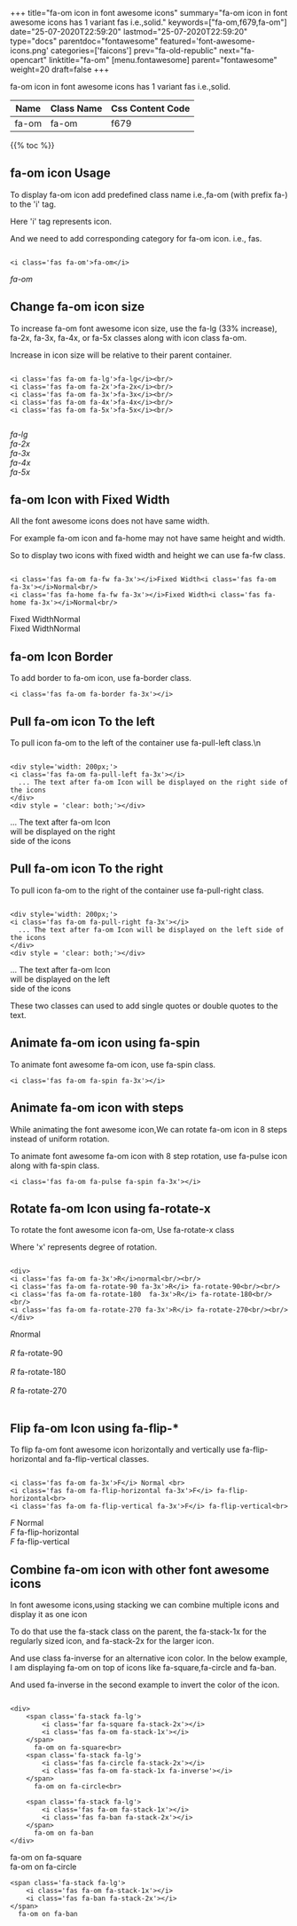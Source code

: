 +++
title="fa-om icon in font awesome icons"
summary="fa-om icon in font awesome icons has 1 variant fas i.e.,solid."
keywords=["fa-om,f679,fa-om"]
date="25-07-2020T22:59:20"
lastmod="25-07-2020T22:59:20"
type="docs"
parentdoc="fontawesome"
featured='font-awesome-icons.png'
categories=['faicons']
prev="fa-old-republic"
next="fa-opencart"
linktitle="fa-om"
[menu.fontawesome]
parent="fontawesome"
weight=20
draft=false
+++


fa-om icon in font awesome icons has 1 variant fas i.e.,solid.

<div class='table-responsive'><table class='table'><thead><tr><th>Name</th><th>Class Name</th><th>Css Content Code</th></tr></thead><tbody><tr><td>fa-om</td><td>fa-om</td><td>f679</td></tr></tbody></table></div>


{{% toc %}}


## fa-om icon Usage

To display fa-om icon add predefined class name i.e.,fa-om (with prefix fa-) to the 'i' tag.

Here 'i' tag represents icon.

And we need to add corresponding category for fa-om icon. i.e., fas.


```

<i class='fas fa-om'>fa-om</i>
```

<i class='fas fa-om'>fa-om</i>




## Change fa-om icon size
To increase fa-om font awesome icon size, use the fa-lg (33% increase), fa-2x, fa-3x, fa-4x, or fa-5x classes along with icon class fa-om.

Increase in icon size will be relative to their parent container. 

```

<i class='fas fa-om fa-lg'>fa-lg</i><br/>
<i class='fas fa-om fa-2x'>fa-2x</i><br/>
<i class='fas fa-om fa-3x'>fa-3x</i><br/>
<i class='fas fa-om fa-4x'>fa-4x</i><br/>
<i class='fas fa-om fa-5x'>fa-5x</i><br/>
            
```

<i class='fas fa-om fa-lg'>fa-lg</i><br/>
<i class='fas fa-om fa-2x'>fa-2x</i><br/>
<i class='fas fa-om fa-3x'>fa-3x</i><br/>
<i class='fas fa-om fa-4x'>fa-4x</i><br/>
<i class='fas fa-om fa-5x'>fa-5x</i><br/>
            



## fa-om Icon with Fixed Width 

All the font awesome icons does not have same width.

For example fa-om icon and fa-home may not have same height and width.

So to display two icons with fixed width and height we can use fa-fw class.


```

<i class='fas fa-om fa-fw fa-3x'></i>Fixed Width<i class='fas fa-om fa-3x'></i>Normal<br/>
<i class='fas fa-home fa-fw fa-3x'></i>Fixed Width<i class='fas fa-home fa-3x'></i>Normal<br/>
```

<i class='fas fa-om fa-fw fa-3x'></i>Fixed Width<i class='fas fa-om fa-3x'></i>Normal<br/>
<i class='fas fa-home fa-fw fa-3x'></i>Fixed Width<i class='fas fa-home fa-3x'></i>Normal<br/>



## fa-om Icon Border 

To add border to fa-om icon, use fa-border class.


```
<i class='fas fa-om fa-border fa-3x'></i>

```
<i class='fas fa-om fa-border fa-3x'></i>





## Pull fa-om icon To the left

To pull icon fa-om to the left of the container use fa-pull-left class.\n

```

<div style='width: 200px;'>
<i class='fas fa-om fa-pull-left fa-3x'></i>
  ... The text after fa-om Icon will be displayed on the right side of the icons
</div>
<div style = 'clear: both;'></div>
```

<div style='width: 200px;'>
<i class='fas fa-om fa-pull-left fa-3x'></i>
  ... The text after fa-om Icon will be displayed on the right side of the icons
</div>
<div style = 'clear: both;'></div>




## Pull fa-om icon To the right
To pull icon fa-om to the right of the container use fa-pull-right class.

```

<div style='width: 200px;'>
<i class='fas fa-om fa-pull-right fa-3x'></i>
  ... The text after fa-om Icon will be displayed on the left side of the icons
</div>
<div style = 'clear: both;'></div>
```

<div style='width: 200px;'>
<i class='fas fa-om fa-pull-right fa-3x'></i>
  ... The text after fa-om Icon will be displayed on the left side of the icons
</div>
<div style = 'clear: both;'></div>

These two classes can used to add single quotes or double quotes to the text.


## Animate fa-om icon using fa-spin
To animate font awesome fa-om icon, use fa-spin class.

```
<i class='fas fa-om fa-spin fa-3x'></i>
```
<i class='fas fa-om fa-spin fa-3x'></i>




## Animate fa-om icon with steps
While animating the font awesome icon,We can rotate fa-om icon in 8 steps instead of uniform rotation.

To animate font awesome fa-om icon with 8 step rotation, use fa-pulse icon along with fa-spin class.


```
<i class='fas fa-om fa-pulse fa-spin fa-3x'></i>

```
<i class='fas fa-om fa-pulse fa-spin fa-3x'></i>





## Rotate fa-om Icon using fa-rotate-x
To rotate the font awesome icon fa-om, Use fa-rotate-x class

Where 'x' represents degree of rotation.


```

<div>
<i class='fas fa-om fa-3x'>R</i>normal<br/><br/>
<i class='fas fa-om fa-rotate-90 fa-3x'>R</i> fa-rotate-90<br/><br/> 
<i class='fas fa-om fa-rotate-180  fa-3x'>R</i> fa-rotate-180<br/><br/> 
<i class='fas fa-om fa-rotate-270 fa-3x'>R</i> fa-rotate-270<br/><br/>
</div>
```

<div>
<i class='fas fa-om fa-3x'>R</i>normal<br/><br/>
<i class='fas fa-om fa-rotate-90 fa-3x'>R</i> fa-rotate-90<br/><br/> 
<i class='fas fa-om fa-rotate-180  fa-3x'>R</i> fa-rotate-180<br/><br/> 
<i class='fas fa-om fa-rotate-270 fa-3x'>R</i> fa-rotate-270<br/><br/>
</div>




## Flip fa-om Icon using fa-flip-*
To flip fa-om font awesome icon horizontally and vertically use fa-flip-horizontal and fa-flip-vertical classes. 

```

<i class='fas fa-om fa-3x'>F</i> Normal <br>
<i class='fas fa-om fa-flip-horizontal fa-3x'>F</i> fa-flip-horizontal<br>
<i class='fas fa-om fa-flip-vertical fa-3x'>F</i> fa-flip-vertical<br>
```

<i class='fas fa-om fa-3x'>F</i> Normal <br>
<i class='fas fa-om fa-flip-horizontal fa-3x'>F</i> fa-flip-horizontal<br>
<i class='fas fa-om fa-flip-vertical fa-3x'>F</i> fa-flip-vertical<br>




## Combine fa-om icon with other font awesome icons
In font awesome icons,using stacking we can combine multiple icons and display it as one icon 

To do that use the fa-stack class on the parent, the fa-stack-1x for the regularly sized icon, and fa-stack-2x for the larger icon.

And use class fa-inverse for an alternative icon color. 
In the below example, I am displaying fa-om on top of icons like fa-square,fa-circle and fa-ban.

And used fa-inverse in the second example to invert the color of the icon.

```

<div>
    <span class='fa-stack fa-lg'>
        <i class='far fa-square fa-stack-2x'></i>
        <i class='fas fa-om fa-stack-1x'></i>
    </span>
      fa-om on fa-square<br>
    <span class='fa-stack fa-lg'>
        <i class='fas fa-circle fa-stack-2x'></i>
        <i class='fas fa-om fa-stack-1x fa-inverse'></i>
    </span>
      fa-om on fa-circle<br>

    <span class='fa-stack fa-lg'>
        <i class='fas fa-om fa-stack-1x'></i>
        <i class='fas fa-ban fa-stack-2x'></i>
    </span>
      fa-om on fa-ban
</div>
```

<div>
    <span class='fa-stack fa-lg'>
        <i class='far fa-square fa-stack-2x'></i>
        <i class='fas fa-om fa-stack-1x'></i>
    </span>
      fa-om on fa-square<br>
    <span class='fa-stack fa-lg'>
        <i class='fas fa-circle fa-stack-2x'></i>
        <i class='fas fa-om fa-stack-1x fa-inverse'></i>
    </span>
      fa-om on fa-circle<br>

    <span class='fa-stack fa-lg'>
        <i class='fas fa-om fa-stack-1x'></i>
        <i class='fas fa-ban fa-stack-2x'></i>
    </span>
      fa-om on fa-ban
</div>






